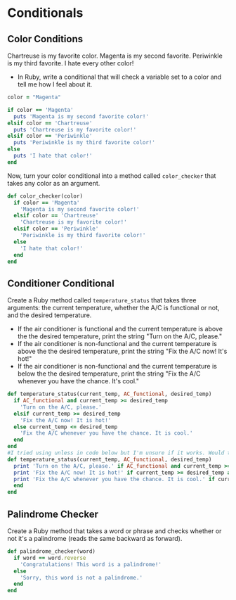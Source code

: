 # Conditionals

## Color Conditions

Chartreuse is my favorite color. Magenta is my second favorite. Periwinkle is my third favorite. I hate every other color!
* In Ruby, write a conditional that will check a variable set to a color and tell me how I feel about it.

```ruby
color = "Magenta"

if color == 'Magenta'
  puts 'Magenta is my second favorite color!'
elsif color == 'Chartreuse'
  puts 'Chartreuse is my favorite color!'
elsif color == 'Periwinkle'
  puts 'Periwinkle is my third favorite color!'
else
  puts 'I hate that color!'
end
```

Now, turn your color conditional into a method called `color_checker` that takes any color as an argument.

```ruby
def color_checker(color)
  if color == 'Magenta'
    'Magenta is my second favorite color!'
  elsif color == 'Chartreuse'
    'Chartreuse is my favorite color!'
  elsif color == 'Periwinkle'
    'Periwinkle is my third favorite color!'
  else
    'I hate that color!'
  end
end
```

## Conditioner Conditional
Create a Ruby method called `temperature_status` that takes three arguments: the current temperature, whether the A/C is functional or not, and the desired temperature.

  - If the air conditioner is functional and the current temperature is above the the desired temperature, print the string "Turn on the A/C, please."
  - If the air conditioner is non-functional and the current temperature is above the the desired temperature, print the string "Fix the A/C now!  It's hot!"
  - If the air conditioner is non-functional and the current temperature is below the the desired temperature, print the string "Fix the A/C whenever you have the chance. It's cool."

```ruby
def temperature_status(current_temp, AC_functional, desired_temp)
  if AC_functional and current_temp >= desired_temp
    'Turn on the A/C, please.'
  elsif current_temp >= desired_temp
    'Fix the A/C now! It is hot!'
  else current_temp <= desired_temp
    'Fix the A/C whenever you have the chance. It is cool.'
  end
end
#I tried using unless in code below but I'm unsure if it works. Would this work?
def temperature_status(current_temp, AC_functional, desired_temp)
  print 'Turn on the A/C, please.' if AC_functional and current_temp >= desired_temp
  print 'Fix the A/C now! It is hot!' if current_temp >= desired_temp and unless AC_functional
  print 'Fix the A/C whenever you have the chance. It is cool.' if current_temp <= desired_temp and unless AC_functional
  end
end
```

## Palindrome Checker

Create a Ruby method that takes a word or phrase and checks whether or not it's a palindrome (reads the same backward as forward).

```ruby
def palindrome_checker(word)
  if word == word.reverse
    'Congratulations! This word is a palindrome!'
  else
    'Sorry, this word is not a palindrome.'
  end
end
```

